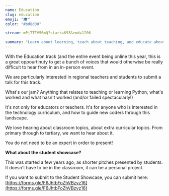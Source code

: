 ```yaml
---
name: Education
slug: education
emoji: "🎓"
color: "#bd8d00"

stream: mPj7TEV56mQ?start=693&end=1206

summary: "Learn about learning, teach about teaching, and educate about education."
---
```


With the Education track (and the entire event being online this year, this is a great oppourtinuty to get a bunch of voices that would otherwise be really difficult to hear from in an in-person event. 

We are particularly interested in regional teachers and students to submit a talk for this track. 

What's our jam? Anything that relates to teaching or learning Python, what's worked and what hasn't worked (and/or failed spectacularly!)

It's not only for educators or teachers. It's for anyone who is interested in the technology curriculum, and how to guide new coders through this landscape. 

We love hearing about classroom topics, about extra curricular topics. From primary through to tertiary, we want to hear about it. 

You do not need to be an expert in order to present!

**What about the student showcase?**

This was started a few years ago, as shorter pitches presented by students. It doesn't have to be in the classroom, it can be a personal project.

If you want to submit to the Student Showcase, you can submit here: [https://forms.gle/F6JhtbFoZhVBzvz16](https://forms.gle/F6JhtbFoZhVBzvz16)

